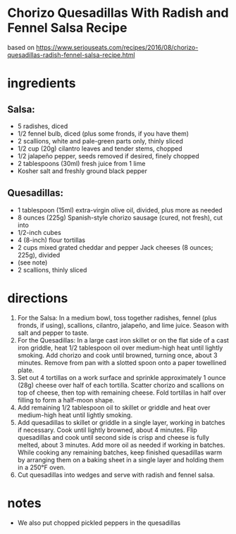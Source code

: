 # Chorizo Quesadillas With Radish and Fennel Salsa Recipe
based on https://www.seriouseats.com/recipes/2016/08/chorizo-quesadillas-radish-fennel-salsa-recipe.html

# ingredients

## Salsa:
- 5 radishes, diced
- 1/2 fennel bulb, diced (plus some fronds, if you have them)
- 2 scallions, white and pale-green parts only, thinly sliced
- 1/2 cup (20g) cilantro leaves and tender stems, chopped
- 1/2 jalapeño pepper, seeds removed if desired, finely chopped
- 2 tablespoons (30ml) fresh juice from 1 lime
- Kosher salt and freshly ground black pepper
 
## Quesadillas:
- 1 tablespoon (15ml) extra-virgin olive oil, divided, plus more as needed
- 8 ounces (225g) Spanish-style chorizo sausage (cured, not fresh), cut into
- 1/2-inch cubes
- 4 (8-inch) flour tortillas
- 2 cups mixed grated cheddar and pepper Jack cheeses (8 ounces; 225g), divided
- (see note)
- 2 scallions, thinly sliced

# directions
1. For the Salsa: In a medium bowl, toss together radishes, fennel (plus fronds, if using), scallions, cilantro, jalapeño, and lime juice. Season with salt and pepper to taste. 
2. For the Quesadillas: In a large cast iron skillet or on the flat side of a cast iron griddle, heat 1/2 tablespoon oil over medium-high heat until lightly smoking. Add chorizo and cook until browned, turning once, about 3 minutes. Remove from pan with a slotted spoon onto a paper towellined plate.  
3. Set out 4 tortillas on a work surface and sprinkle approximately 1 ounce (28g) cheese over half of each tortilla. Scatter chorizo and scallions on top of cheese, then top with remaining cheese. Fold tortillas in half over filling to form a half-moon shape. 
4. Add remaining 1/2 tablespoon oil to skillet or griddle and heat over medium-high heat until lightly smoking. 
5. Add quesadillas to skillet or griddle in a single layer, working in batches if necessary. Cook until lightly browned, about 4 minutes. Flip quesadillas and cook until second side is crisp and cheese is fully melted, about 3 minutes. Add more oil as needed if working in batches. While cooking any remaining batches, keep finished quesadillas warm by arranging them on a baking sheet in a single layer and holding them in a 250°F oven. 
6. Cut quesadillas into wedges and serve with radish and fennel salsa.

# notes
- We also put chopped pickled peppers in the quesadillas

